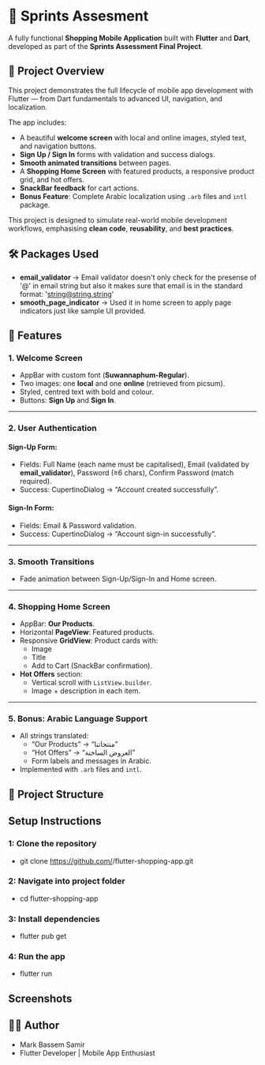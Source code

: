# 🛒  Sprints Assesment 

A fully functional **Shopping Mobile Application** built with **Flutter** and **Dart**, developed as part of the **Sprints Assessment Final Project**.  


## 📖 Project Overview

This project demonstrates the full lifecycle of mobile app development with Flutter — from Dart fundamentals to advanced UI, navigation, and localization.  

The app includes:
- A beautiful **welcome screen** with local and online images, styled text, and navigation buttons.  
- **Sign Up / Sign In** forms with validation and success dialogs.  
- **Smooth animated transitions** between pages.  
- A **Shopping Home Screen** with featured products, a responsive product grid, and hot offers.  
- **SnackBar feedback** for cart actions.  
- **Bonus Feature**: Complete Arabic localization using `.arb` files and `intl` package.  

This project is designed to simulate real-world mobile development workflows, emphasising **clean code**, **reusability**, and **best practices**.

## 🛠 Packages Used

- **email_validator** → Email validator doesn't only check for the presense of '@' in email string but also it makes sure that email is in the standard format: 'string@string.string'   
- **smooth_page_indicator** → Used it in home screen to apply page indicators just like sample UI provided.


## 📱 Features

### 1. Welcome Screen  
- AppBar with custom font (**Suwannaphum-Regular**).  
- Two images: one **local** and one **online** (retrieved from picsum).  
- Styled, centred text with bold and colour.  
- Buttons: **Sign Up** and **Sign In**.  

---

### 2. User Authentication  
#### Sign-Up Form:  
- Fields: Full Name (each name must be capitalised), Email (validated by **email_validator**), Password (≥6 chars), Confirm Password (match required).  
- Success: CupertinoDialog → “Account created successfully”.  

#### Sign-In Form:  
- Fields: Email & Password validation.  
- Success: CupertinoDialog → “Account sign-in successfully”.  

---

### 3. Smooth Transitions  
- Fade animation between Sign-Up/Sign-In and Home screen.  

---

### 4. Shopping Home Screen  
- AppBar: **Our Products**.  
- Horizontal **PageView**: Featured products.  
- Responsive **GridView**: Product cards with:  
  - Image  
  - Title  
  - Add to Cart (SnackBar confirmation).  
- **Hot Offers** section:  
  - Vertical scroll with `ListView.builder`.  
  - Image + description in each item.  

---

### 5. Bonus: Arabic Language Support  
- All strings translated:  
  - “Our Products” → “منتجاتنا”  
  - “Hot Offers” → “العروض الساخنة”  
  - Form labels and messages in Arabic.  
- Implemented with `.arb` files and `intl`.


## 📂 Project Structure



## Setup Instructions
### 1: Clone the repository
- git clone https://github.com/<your-username>/flutter-shopping-app.git

### 2: Navigate into project folder
- cd flutter-shopping-app

### 3: Install dependencies
- flutter pub get

### 4: Run the app
- flutter run

## Screenshots

## 👨‍💻 Author
- Mark Bassem Samir
- Flutter Developer | Mobile App Enthusiast

 


